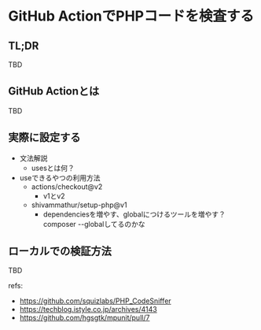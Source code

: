 # GitHub ActionでPHPコードを検査する

## TL;DR

TBD

## GitHub Actionとは

TBD

## 実際に設定する

- 文法解説
    - usesとは何？
- useできるやつの利用方法
    - actions/checkout@v2
        - v1とv2
    - shivammathur/setup-php@v1
        - dependenciesを増やす、globalにつけるツールを増やす？composer --globalしてるのかな

## ローカルでの検証方法

TBD

refs:
- https://github.com/squizlabs/PHP_CodeSniffer
- https://techblog.istyle.co.jp/archives/4143
- https://github.com/hgsgtk/mpunit/pull/7